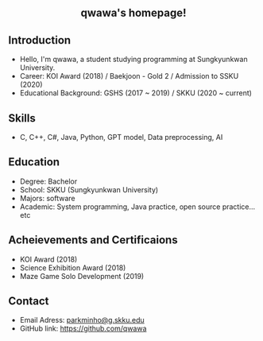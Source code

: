 ## <center>qwawa's homepage!</center>


## Introduction
 - Hello, I'm qwawa, a student studying programming at Sungkyunkwan University.
 - Career: KOI Award (2018) / Baekjoon - Gold 2 / Admission to SSKU (2020)
 - Educational Background: GSHS (2017 ~ 2019) / SKKU (2020 ~ current)

## Skills
 - C, C++, C#, Java, Python, GPT model, Data preprocessing, AI

## Education
 - Degree: Bachelor
 - School: SKKU (Sungkyunkwan University)
 - Majors: software
 - Academic: System programming, Java practice, open source practice... etc

## Acheievements and Certificaions
 - KOI Award (2018)
 - Science Exhibition Award (2018)
 - Maze Game Solo Development (2019)

## Contact
 - Email Adress: parkminho@g.skku.edu
 - GitHub link: https://github.com/qwawa
